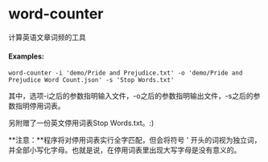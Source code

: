 # word-counter
计算英语文章词频的工具

#### Examples:

```shell
word-counter -i 'demo/Pride and Prejudice.txt' -o 'demo/Pride and Prejudice Word Count.json' -s 'Stop Words.txt'
```

其中，选项-i之后的参数指明输入文件，-o之后的参数指明输出文件，-s之后的参数指明停用词表。

另附赠了一份英文停用词表Stop Words.txt。:)

**注意：**程序将对停用词表实行全字匹配，但会将符号 ' 开头的词视为独立词，并全部小写化字母。也就是说，在停用词表里出现大写字母是没有意义的。

